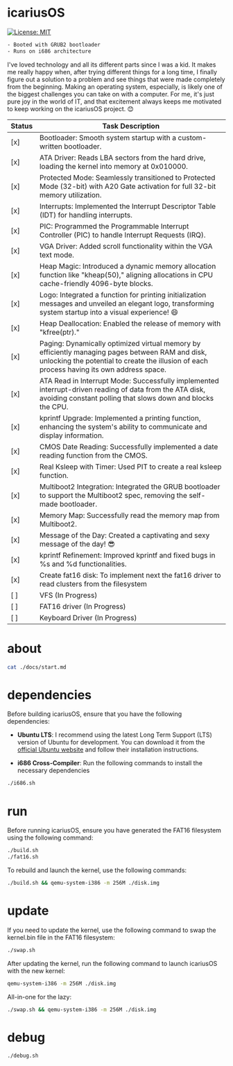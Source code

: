 # icariusOS

[![License: MIT](https://img.shields.io/badge/License-MIT-blue.svg)](https://opensource.org/licenses/MIT)

```bash
- Booted with GRUB2 bootloader
- Runs on i686 architecture
```

I've loved technology and all its different parts since I was a kid. It makes me really happy when, after trying different things for a long time, I finally figure out a solution to a problem and see things that were made completely from the beginning. Making an operating system, especially, is likely one of the biggest challenges you can take on with a computer. For me, it's just pure joy in the world of IT, and that excitement always keeps me motivated to keep working on the icariusOS project. 😊

| Status | Task Description                                                                                                 |
|--------|--------------------------------------------------------------------------------------------------------------------|
| [x]    | Bootloader: Smooth system startup with a custom-written bootloader.                                              |
| [x]    | ATA Driver: Reads LBA sectors from the hard drive, loading the kernel into memory at 0x010000.                   |
| [x]    | Protected Mode: Seamlessly transitioned to Protected Mode (32-bit) with A20 Gate activation for full 32-bit memory utilization. |
| [x]    | Interrupts: Implemented the Interrupt Descriptor Table (IDT) for handling interrupts.                           |
| [x]    | PIC: Programmed the Programmable Interrupt Controller (PIC) to handle Interrupt Requests (IRQ).                 |
| [x]    | VGA Driver: Added scroll functionality within the VGA text mode.                                                |
| [x]    | Heap Magic: Introduced a dynamic memory allocation function like "kheap(50)," aligning allocations in CPU cache-friendly 4096-byte blocks. |
| [x]    | Logo: Integrated a function for printing initialization messages and unveiled an elegant logo, transforming system startup into a visual experience! 😄 |
| [x]    | Heap Deallocation: Enabled the release of memory with "kfree(ptr)."                                               |
| [x]    | Paging: Dynamically optimized virtual memory by efficiently managing pages between RAM and disk, unlocking the potential to create the illusion of each process having its own address space. |
| [x]    | ATA Read in Interrupt Mode: Successfully implemented interrupt-driven reading of data from the ATA disk, avoiding constant polling that slows down and blocks the CPU. |
| [x]    | kprintf Upgrade: Implemented a printing function, enhancing the system's ability to communicate and display information. |
| [x]    | CMOS Date Reading: Successfully implemented a date reading function from the CMOS.                               |
| [x]    | Real Ksleep with Timer: Used PIT to create a real ksleep function.                                                |
| [x]    | Multiboot2 Integration: Integrated the GRUB bootloader to support the Multiboot2 spec, removing the self-made bootloader. |
| [x]    | Memory Map: Successfully read the memory map from Multiboot2.                                                     |
| [x]    | Message of the Day: Created a captivating and sexy message of the day! 😎                                         |
| [x]    | kprintf Refinement: Improved kprintf and fixed bugs in %s and %d functionalities.                                |
| [x]    | Create fat16 disk: To implement next the fat16 driver to read clusters from the filesystem                        |
| [ ]    | VFS (In Progress)                                                                                                |
| [ ]    | FAT16 driver (In Progress)                                                                                      |
| [ ]    | Keyboard Driver (In Progress)                                                                                    |

# about

```bash
cat ./docs/start.md
```

# dependencies

Before building icariusOS, ensure that you have the following dependencies:

- **Ubuntu LTS**: I recommend using the latest Long Term Support (LTS) version of Ubuntu for development. 
You can download it from the [official Ubuntu website](https://ubuntu.com/download) and follow their installation instructions.

- **i686 Cross-Compiler**: Run the following commands to install the necessary dependencies

```bash
./i686.sh
```

# run

Before running icariusOS, ensure you have generated the FAT16 filesystem using the following command:

```bash
./build.sh
./fat16.sh
```

To rebuild and launch the kernel, use the following commands:

```bash
./build.sh && qemu-system-i386 -m 256M ./disk.img
```

# update

If you need to update the kernel, use the following command to swap the kernel.bin file in the FAT16 filesystem:

```bash
./swap.sh 
```

After updating the kernel, run the following command to launch icariusOS with the new kernel:

```bash
qemu-system-i386 -m 256M ./disk.img
```

All-in-one for the lazy:

```bash
./swap.sh && qemu-system-i386 -m 256M ./disk.img
```

# debug

```bash
./debug.sh
``````
